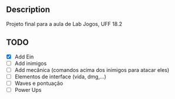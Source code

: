 ## Description

Projeto final para a aula de Lab Jogos, UFF 18.2

## TODO

- [x] Add Ein
- [ ] Add inimigos
- [ ] Add mecânica (comandos acima dos inimigos para atacar eles)
- [ ] Elementos de interface (vida, dmg,...)
- [ ] Waves e pontuação
- [ ] Power Ups
